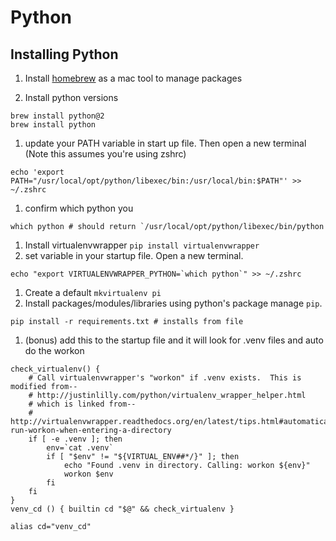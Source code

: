 # Python


## Installing Python

1. Install [homebrew](https://brew.sh/) as a mac tool to manage packages

1. Install python versions

```
brew install python@2
brew install python
```

1. update your PATH variable in start up file. Then open a new terminal (Note this assumes you're using zshrc)

```
echo 'export PATH="/usr/local/opt/python/libexec/bin:/usr/local/bin:$PATH"' >> ~/.zshrc
```

1. confirm which python you

```
which python # should return `/usr/local/opt/python/libexec/bin/python
```

1. Install virtualenvwrapper `pip install virtualenvwrapper`
1. set variable in your startup file. Open a new terminal.

```
echo "export VIRTUALENVWRAPPER_PYTHON=`which python`" >> ~/.zshrc
```

1. Create a default `mkvirtualenv pi`
1. Install packages/modules/libraries using python's package manage `pip`.

```
pip install -r requirements.txt # installs from file
```

1. (bonus) add this to the startup file and it will look for .venv files and auto do the workon

```
check_virtualenv() {
    # Call virtualenvwrapper's "workon" if .venv exists.  This is modified from--
    # http://justinlilly.com/python/virtualenv_wrapper_helper.html
    # which is linked from--
    # http://virtualenvwrapper.readthedocs.org/en/latest/tips.html#automatically-run-workon-when-entering-a-directory
    if [ -e .venv ]; then
        env=`cat .venv`
        if [ "$env" != "${VIRTUAL_ENV##*/}" ]; then
            echo "Found .venv in directory. Calling: workon ${env}"
            workon $env
        fi
    fi
}
venv_cd () { builtin cd "$@" && check_virtualenv }

alias cd="venv_cd"
```



